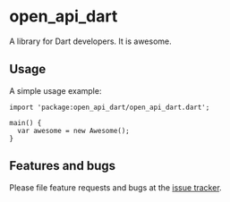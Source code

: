 # open_api_dart

A library for Dart developers. It is awesome.

## Usage

A simple usage example:

    import 'package:open_api_dart/open_api_dart.dart';

    main() {
      var awesome = new Awesome();
    }

## Features and bugs

Please file feature requests and bugs at the [issue tracker][tracker].

[tracker]: http://example.com/issues/replaceme

